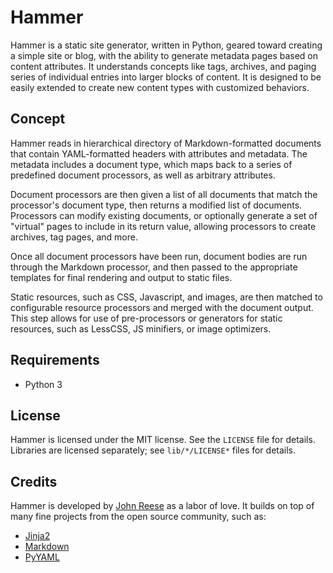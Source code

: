 Hammer
======

Hammer is a static site generator, written in Python, geared toward creating a
simple site or blog, with the ability to generate metadata pages based on
content attributes.  It understands concepts like tags, archives, and paging
series of individual entries into larger blocks of content.  It is designed to
be easily extended to create new content types with customized behaviors.


Concept
-------

Hammer reads in hierarchical directory of Markdown-formatted documents that
contain YAML-formatted headers with attributes and metadata.  The metadata
includes a document type, which maps back to a series of predefined document
processors, as well as arbitrary attributes.

Document processors are then given a list of all documents that match the
processor's document type, then returns a modified list of documents.
Processors can modify existing documents, or optionally generate a set of
"virtual" pages to include in its return value, allowing processors to create
archives, tag pages, and more.

Once all document processors have been run, document bodies are run through
the Markdown processor, and then passed to the appropriate templates for final
rendering and output to static files.

Static resources, such as CSS, Javascript, and images, are then matched to
configurable resource processors and merged with the document output. This
step allows for use of pre-processors or generators for static resources,
such as LessCSS, JS minifiers, or image optimizers.


Requirements
------------

- Python 3


License
-------

Hammer is licensed under the MIT license.  See the `LICENSE` file for details.
Libraries are licensed separately; see `lib/*/LICENSE*` files for details.


Credits
-------

Hammer is developed by [John Reese](http://noswap.com) as a labor of love.
It builds on top of many fine projects from the open source community, such as:

- [Jinja2](http://jinja.pocoo.org)
- [Markdown](http://pypi.python.org/pypi/Markdown/)
- [PyYAML](http://pyyaml.org)

